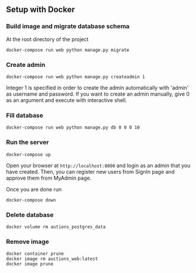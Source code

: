 ## Setup with Docker

### Build image and migrate database schema 
At the root directory of the project
```
docker-compose run web python manage.py migrate
```

### Create admin
```
docker-compose run web python manage.py createadmin 1
```
Integer 1 is specified in order to create the admin automatically with 'admin' as username and password. If you want to create an admin manually, give 0 as an argument and execute with interactive shell.

### Fill database
```
docker-compose run web python manage.py db 0 0 0 10
```

### Run the server
```
docker-compose up
```
Open your browser at `http://localhost:8000` and login as an admin that you have created. Then, you can register new users from SignIn page and approve them from MyAdmin page.

Once you are done run
```
docker-compose down
```

### Delete database
```
docker volume rm autions_postgres_data
```

### Remove image
```
docker container prune
docker image rm auctions_web:latest
docker image prune
```
